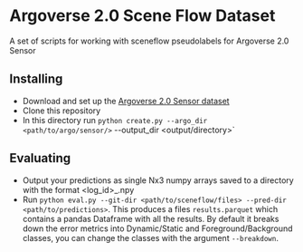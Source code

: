 # Argoverse 2.0 Scene Flow Dataset
A set of scripts for working with sceneflow pseudolabels for Argoverse 2.0 Sensor

## Installing
- Download and set up the [Argoverse 2.0 Sensor dataset](https://github.com/argoverse/av2-api)
- Clone this repository
- In this directory run `python create.py --argo_dir <path/to/argo/sensor/>` --output_dir <output/directory>`

## Evaluating
- Output your predictions as single Nx3 numpy arrays saved to a directory with the format <log_id>_<timestamp>.npy
- Run `python eval.py --git-dir <path/to/sceneflow/files> --pred-dir <path/to/predictions>`. This produces a files `results.parquet` which contains a pandas Dataframe with all the results. By default it breaks down the error metrics into Dynamic/Static and Foreground/Background classes, you can change the classes with the argument `--breakdown`.

